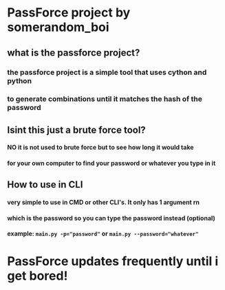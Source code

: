 # PassForce project by somerandom_boi

## what is the passforce project?
### the passforce project is a simple tool that uses cython and python
### to generate combinations until it matches the hash of the password


## Isint this just a brute force tool?
#### NO it is not used to brute force but to see how long it would take
#### for your own computer to find your password or whatever you type in it

## How to use in CLI
#### very simple to use in CMD or other CLI's. It only has 1 argument rn
#### which is the password so you can type the password instead (optional)
#### example: `main.py -p="password"` or `main.py --password="whatever"`


# PassForce updates frequently until i get bored!
